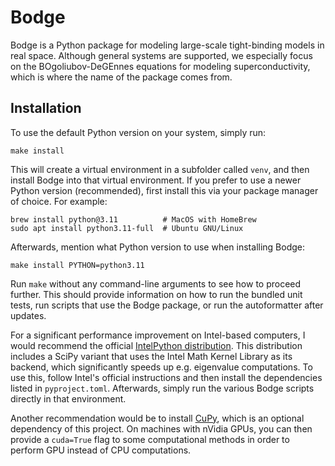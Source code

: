 # Bodge

Bodge is a Python package for modeling large-scale tight-binding
models in real space. Although general systems are supported, we
especially focus on the BOgoliubov-DeGEnnes equations for modeling
superconductivity, which is where the name of the package comes from.

## Installation
To use the default Python version on your system, simply run:

	make install

This will create a virtual environment in a subfolder called `venv`,
and then install Bodge into that virtual environment. If you prefer to
use a newer Python version (recommended), first install this via your
package manager of choice. For example:

	brew install python@3.11          # MacOS with HomeBrew
	sudo apt install python3.11-full  # Ubuntu GNU/Linux

Afterwards, mention what Python version to use when installing Bodge:

	make install PYTHON=python3.11

Run `make` without any command-line arguments to see how to proceed
further. This should provide information on how to run the bundled
unit tests, run scripts that use the Bodge package, or run the
autoformatter after updates.

For a significant performance improvement on Intel-based computers,
I would recommend the official [IntelPython distribution][1]. This
distribution includes a SciPy variant that uses the Intel Math Kernel
Library as its backend, which significantly speeds up e.g. eigenvalue
computations. To use this, follow Intel's official instructions and
then install the dependencies listed in `pyproject.toml`. Afterwards,
simply run the various Bodge scripts directly in that environment.

Another recommendation would be to install [CuPy][2], which is an
optional dependency of this project. On machines with nVidia GPUs,
you can then provide a `cuda=True` flag to some computational
methods in order to perform GPU instead of CPU computations.

[1]: https://www.intel.com/content/www/us/en/developer/tools/oneapi/distribution-for-python.html#gs.h2ajdj
[2]: https://cupy.dev/



